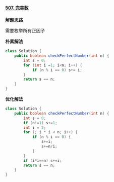 #### [507. 完美数](https://leetcode.cn/problems/perfect-number/)

**解题思路**

需要枚举所有正因子

**朴素解法**

```java
class Solution {
    public boolean checkPerfectNumber(int n) {
        int s = 0;
        for (int i =1; i<n; i++) {
            if (n % i == 0) s+= i;
        }
        return s == n;
    }
}
```

**优化解法**

```java
class Solution {
    public boolean checkPerfectNumber(int n) {
        int s = 0;
        if (n!=1) s+=1;
        int i = 2;
        for (; i * i < n; i++) {
            if (n % i == 0) {
                s+=i;
                s+=n/i;
            }
        }
        if (i*i==n) s+=i;
        return s == n;
    }
}
```
